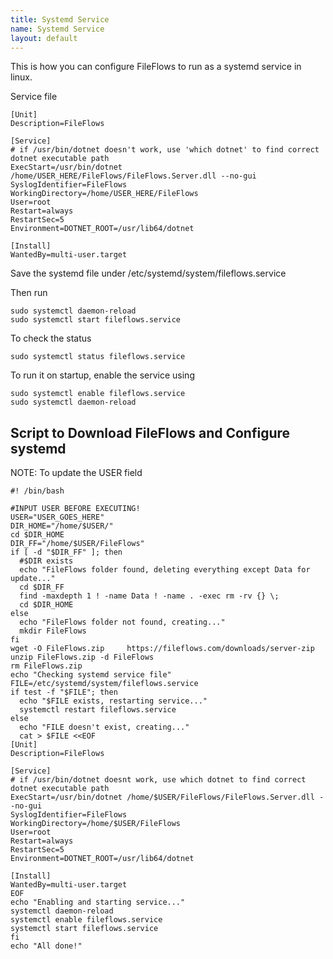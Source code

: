 ```yaml
---
title: Systemd Service
name: Systemd Service
layout: default
---
```


This is how you can configure FileFlows to run as a systemd service in linux.

Service file
```
[Unit]
Description=FileFlows

[Service]
# if /usr/bin/dotnet doesn't work, use 'which dotnet' to find correct dotnet executable path
ExecStart=/usr/bin/dotnet /home/USER_HERE/FileFlows/FileFlows.Server.dll --no-gui
SyslogIdentifier=FileFlows
WorkingDirectory=/home/USER_HERE/FileFlows
User=root
Restart=always
RestartSec=5
Environment=DOTNET_ROOT=/usr/lib64/dotnet

[Install]
WantedBy=multi-user.target
```
Save the systemd file under
/etc/systemd/system/fileflows.service

Then run
```
sudo systemctl daemon-reload
sudo systemctl start fileflows.service
```

To check the status
```
sudo systemctl status fileflows.service
```

To run it on startup, enable the service using
```
sudo systemctl enable fileflows.service
sudo systemctl daemon-reload
```


## Script to Download FileFlows and Configure systemd
NOTE: To update the USER field
```
#! /bin/bash

#INPUT USER BEFORE EXECUTING!
USER="USER_GOES_HERE"
DIR_HOME="/home/$USER/"
cd $DIR_HOME
DIR_FF="/home/$USER/FileFlows"
if [ -d "$DIR_FF" ]; then
  #$DIR exists
  echo "FileFlows folder found, deleting everything except Data for update..."
  cd $DIR_FF
  find -maxdepth 1 ! -name Data ! -name . -exec rm -rv {} \;
  cd $DIR_HOME
else
  echo "FileFlows folder not found, creating..."
  mkdir FileFlows
fi
wget -O FileFlows.zip     https://fileflows.com/downloads/server-zip
unzip FileFlows.zip -d FileFlows
rm FileFlows.zip
echo "Checking systemd service file"
FILE=/etc/systemd/system/fileflows.service
if test -f "$FILE"; then
  echo "$FILE exists, restarting service..."
  systemctl restart fileflows.service
else
  echo "FILE doesn't exist, creating..."
  cat > $FILE <<EOF
[Unit]
Description=FileFlows

[Service]
# if /usr/bin/dotnet doesnt work, use which dotnet to find correct dotnet executable path
ExecStart=/usr/bin/dotnet /home/$USER/FileFlows/FileFlows.Server.dll --no-gui
SyslogIdentifier=FileFlows
WorkingDirectory=/home/$USER/FileFlows
User=root
Restart=always
RestartSec=5
Environment=DOTNET_ROOT=/usr/lib64/dotnet

[Install]
WantedBy=multi-user.target
EOF
echo "Enabling and starting service..."
systemctl daemon-reload
systemctl enable fileflows.service
systemctl start fileflows.service
fi
echo "All done!"
```